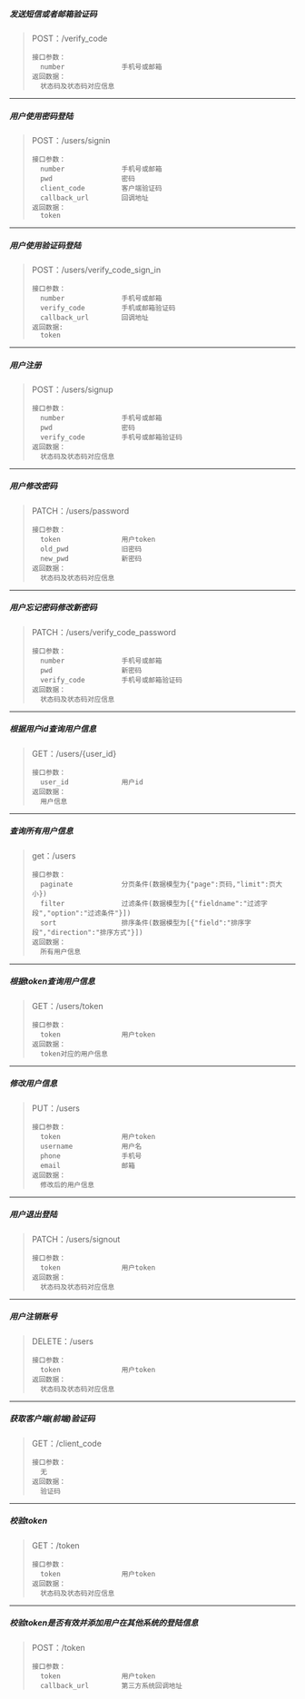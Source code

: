 ##### 发送短信或者邮箱验证码

> POST：/verify_code
>
> ```
> 接口参数：
> 	number				手机号或邮箱
> 返回数据：
> 	状态码及状态码对应信息
> ```
>

***

##### 用户使用密码登陆

> POST：/users/signin
>
> ```
> 接口参数：
> 	number				手机号或邮箱
> 	pwd					密码
> 	client_code			客户端验证码
> 	callback_url		回调地址
> 返回数据：
> 	token
> ```
>

***

##### 用户使用验证码登陆

> POST：/users/verify_code_sign_in
>
> ```
> 接口参数：
> 	number				手机号或邮箱
> 	verify_code			手机或邮箱验证码
> 	callback_url		回调地址
> 返回数据:
> 	token
> ```
>

***

##### 用户注册

> POST：/users/signup
>
> ```
> 接口参数：
> 	number				手机号或邮箱
> 	pwd					密码
> 	verify_code			手机号或邮箱验证码
> 返回数据：
> 	状态码及状态码对应信息
> ```

***

##### 用户修改密码

> PATCH：/users/password
>
> ```
> 接口参数：
> 	token				用户token
> 	old_pwd				旧密码
> 	new_pwd				新密码
> 返回数据：
> 	状态码及状态码对应信息
> ```
>

***

##### 用户忘记密码修改新密码

> PATCH：/users/verify_code_password
>
> ```
> 接口参数：
> 	number				手机号或邮箱
> 	pwd					新密码
> 	verify_code			手机号或邮箱验证码
> 返回数据：
> 	状态码及状态码对应信息
> ```
>

***

##### 根据用户id查询用户信息

> GET：/users/{user_id}
>
> ```
>接口参数：
> 	user_id				用户id
> 返回数据：
> 	用户信息
> ```

***

##### 查询所有用户信息

> get：/users
>
> ```
>接口参数：
> 	paginate			分页条件(数据模型为{"page":页码,"limit":页大小})
> 	filter				过滤条件(数据模型为[{"fieldname":"过滤字段","option":"过滤条件"}])
> 	sort				排序条件(数据模型为[{"field":"排序字段","direction":"排序方式"}])
> 返回数据：
> 	所有用户信息
> ```

***

##### 根据token查询用户信息

> GET：/users/token
>
> ```
>接口参数：
> 	token				用户token
> 返回数据：
> 	token对应的用户信息
> ```
> 

***

##### 修改用户信息

> PUT：/users
>
> ```
>接口参数：
> 	token				用户token
> 	username			用户名
> 	phone				手机号
> 	email				邮箱
> 返回数据：
> 	修改后的用户信息
> ```
> 

***

##### 用户退出登陆

> PATCH：/users/signout
>
> ```
>接口参数：
> 	token				用户token
> 返回数据：
> 	状态码及状态码对应信息
> ```
> 

***

##### 用户注销账号

> DELETE：/users
>
> ```
>接口参数：
> 	token				用户token
> 返回数据：
> 	状态码及状态码对应信息
> ```
> 

***

##### 获取客户端(前端)验证码

> GET：/client_code
>
> ```
>接口参数：
> 	无
> 返回数据：
> 	验证码
> ```
> 

***

##### 校验token

> GET：/token
>
> ````
>接口参数：
> 	token				用户token
> 返回数据：
> 	状态码及状态码对应信息
> ````

***

##### 校验token是否有效并添加用户在其他系统的登陆信息

> POST：/token
>
> ```
>接口参数：
> 	token				用户token
> 	callback_url		第三方系统回调地址
> ```